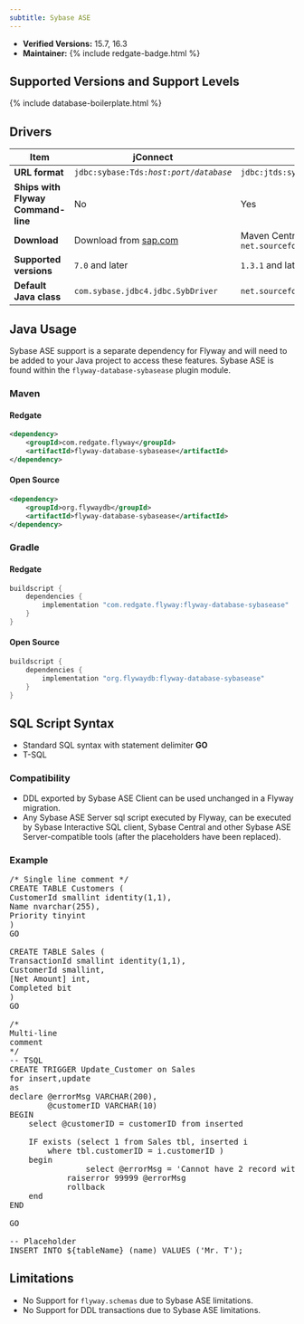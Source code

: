 ```yaml
---
subtitle: Sybase ASE
---
```


- **Verified Versions:** 15.7, 16.3
- **Maintainer:** {% include redgate-badge.html %}

## Supported Versions and Support Levels

{% include database-boilerplate.html %}

## Drivers

| Item                               | jConnect                                                             | jTDS                                                                    |
|------------------------------------|----------------------------------------------------------------------|-------------------------------------------------------------------------|
| **URL format**                     | <code>jdbc:sybase:Tds:<i>host</i>:<i>port</i>/<i>database</i></code> | <code>jdbc:jtds:sybase://<i>host</i>:<i>port</i>/<i>database</i></code> |
| **Ships with Flyway Command-line** | No                                                                   | Yes                                                                     |
| **Download**                       | Download from [sap.com](https://sap.com)                             | Maven Central coordinates: `net.sourceforge.jtds:jtds`                  |
| **Supported versions**             | `7.0` and later                                                      | `1.3.1` and later                                                       |
| **Default Java class**             | `com.sybase.jdbc4.jdbc.SybDriver`                                    | `net.sourceforge.jtds.jdbc.Driver`                                      |


## Java Usage
Sybase ASE support is a separate dependency for Flyway and will need to be added to your Java project to access these features.
Sybase ASE is found within the `flyway-database-sybasease` plugin module.
### Maven
#### Redgate
```xml
<dependency>
    <groupId>com.redgate.flyway</groupId>
    <artifactId>flyway-database-sybasease</artifactId>
</dependency>
```
#### Open Source
```xml
<dependency>
    <groupId>org.flywaydb</groupId>
    <artifactId>flyway-database-sybasease</artifactId>
</dependency>
```

### Gradle
#### Redgate
```groovy
buildscript {
    dependencies {
        implementation "com.redgate.flyway:flyway-database-sybasease"
    }
}
```
#### Open Source
```groovy
buildscript {
    dependencies {
        implementation "org.flywaydb:flyway-database-sybasease"
    }
}
```


## SQL Script Syntax

- Standard SQL syntax with statement delimiter **GO**
- T-SQL

### Compatibility

- DDL exported by Sybase ASE Client can be used unchanged in a Flyway migration.
- Any Sybase ASE Server sql script executed by Flyway, can be executed by Sybase Interactive SQL client, Sybase Central and
        other Sybase ASE Server-compatible tools (after the placeholders have been replaced).

### Example

<pre class="prettyprint">/* Single line comment */
CREATE TABLE Customers (
CustomerId smallint identity(1,1),
Name nvarchar(255),
Priority tinyint
)
GO

CREATE TABLE Sales (
TransactionId smallint identity(1,1),
CustomerId smallint,
[Net Amount] int,
Completed bit
)
GO

/*
Multi-line
comment
*/
-- TSQL
CREATE TRIGGER Update_Customer on Sales
for insert,update
as
declare @errorMsg VARCHAR(200),
        @customerID VARCHAR(10)
BEGIN
    select @customerID = customerID from inserted

    IF exists (select 1 from Sales tbl, inserted i
        where tbl.customerID = i.customerID )
    begin
                select @errorMsg = 'Cannot have 2 record with the same customer ID '+@customerID
        	raiserror 99999 @errorMsg
        	rollback
    end
END

GO

-- Placeholder
INSERT INTO ${tableName} (name) VALUES ('Mr. T');</pre>

## Limitations

- No Support for <code>flyway.schemas</code> due to Sybase ASE limitations.
- No Support for DDL transactions due to Sybase ASE limitations.
